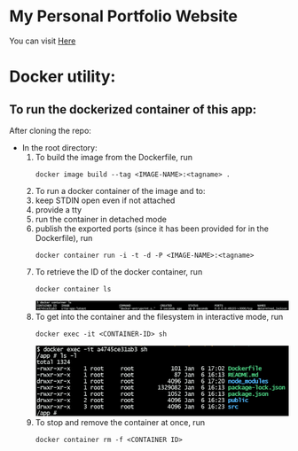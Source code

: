 # My Personal Portfolio Website

You can visit [Here](https://abhishekpawl.vercel.app/)

# Docker utility:

## To run the dockerized container of this app:

After cloning the repo:

* In the root directory:
  1. To build the image from the Dockerfile, run
      ```
      docker image build --tag <IMAGE-NAME>:<tagname> .
      ```
  1. To run a docker container of the image and to:
    1. keep STDIN open even if not attached
    1. provide a tty
    1. run the container in detached mode
    1. publish the exported ports (since it has been provided for in the Dockerfile), run
        ```
        docker container run -i -t -d -P <IMAGE-NAME>:<tagname>
        ```
  1. To retrieve the ID of the docker container, run
      ```
      docker container ls
      ```
      ![docker container ls](readmeAssets/docker-container-ls.png)
  1. To get into the container and the filesystem in interactive mode, run
      ```
      docker exec -it <CONTAINER-ID> sh
      ```
      ![docker exec --it 'CONTAINER-ID' sh](readmeAssets/exec.png)
  1. To stop and remove the container at once, run
      ```
      docker container rm -f <CONTAINER ID>
      ```

